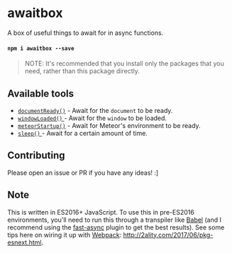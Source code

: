 awaitbox
========

A box of useful things to await for in async functions.

#### `npm i awaitbox --save`

> NOTE: It's recommended that you install only the packages that you need,
> rather than this package directly.

Available tools
----------------

- [`documentReady()`](https://github.com/awaitbox/document-ready) - Await for the `document` to be ready.
- [`windowLoaded()` ](https://github.com/awaitbox/window-loaded)  - Await for the `window` to be loaded.
- [`meteorStartup()`](https://github.com/awaitbox/meteor-startup) - Await for Meteor's environment to be ready.
- [`sleep()`        ](https://github.com/awaitbox/sleep)          - Await for a certain amount of time.

Contributing
------------

Please open an issue or PR if you have any ideas! :]

Note
----

This is written in ES2016+ JavaScript. To use this in pre-ES2016 environments,
you'll need to run this through a transpiler like [Babel](http://babeljs.io)
(and I recommend using the
[fast-async](https://github.com/MatAtBread/fast-async) plugin to get the best
results). See some tips here on wiring it up with
[Webpack](https://webpack.js.org): http://2ality.com/2017/06/pkg-esnext.html.
